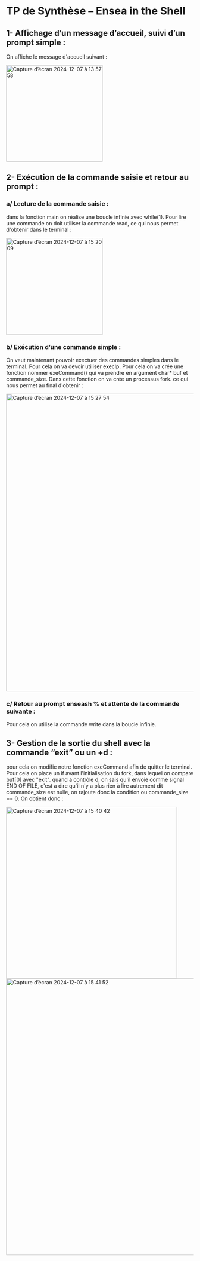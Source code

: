  # TP de Synthèse – Ensea in the Shell

 ## 1- Affichage d’un message d’accueil, suivi d’un prompt simple : 
 On affiche le message d'accueil suivant : 
 
 <img width="259" alt="Capture d’écran 2024-12-07 à 13 57 58" src="https://github.com/user-attachments/assets/8d9c4a2d-cf03-4ba1-969e-aafac6fe7a47">

## 2- Exécution de la commande saisie et retour au prompt :

### a/ Lecture de la commande saisie :
dans la fonction main on réalise une boucle infinie avec while(1).
Pour lire une commande on doit utiliser la commande read, ce qui nous permet d'obtenir dans le terminal :

<img width="259" alt="Capture d’écran 2024-12-07 à 15 20 09" src="https://github.com/user-attachments/assets/8e9c6c06-9d8f-485b-bfd4-2110c41d9321">

### b/ Exécution d’une commande simple :
On veut maintenant pouvoir exectuer des commandes simples dans le terminal. Pour cela on va devoir utiliser execlp. Pour cela on va crée une fonction nommer exeCommand() qui va prendre en argument char* buf et commande_size.
Dans cette fonction on va crée un processus fork. ce qui nous permet au final d'obtenir :

<img width="797" alt="Capture d’écran 2024-12-07 à 15 27 54" src="https://github.com/user-attachments/assets/feacb3f9-3ab6-4483-919c-3a7daf1a3814">

### c/ Retour au prompt enseash % et attente de la commande suivante :
Pour cela on utilise la commande write dans la boucle infinie.

## 3- Gestion de la sortie du shell avec la commande “exit” ou un <ctrl>+d :

pour cela on modifie notre fonction exeCommand afin de quitter le terminal. Pour cela on place un if avant l'initialisation du fork, dans lequel on compare buf[0] avec "exit". quand a contrôle d, on sais qu'il envoie comme signal END OF FILE, c'est a dire qu'il n'y a plus rien à lire autrement dit commande_size est nulle, on rajoute donc la condition ou commande_size == 0. 
On obtient donc : 

<img width="459" alt="Capture d’écran 2024-12-07 à 15 40 42" src="https://github.com/user-attachments/assets/9114f5ef-23fe-4aa1-ad83-86d66ddbf124"> 
<img width="741" alt="Capture d’écran 2024-12-07 à 15 41 52" src="https://github.com/user-attachments/assets/c60d0ac9-c0a6-4475-83f9-cf491ff46620"> 
